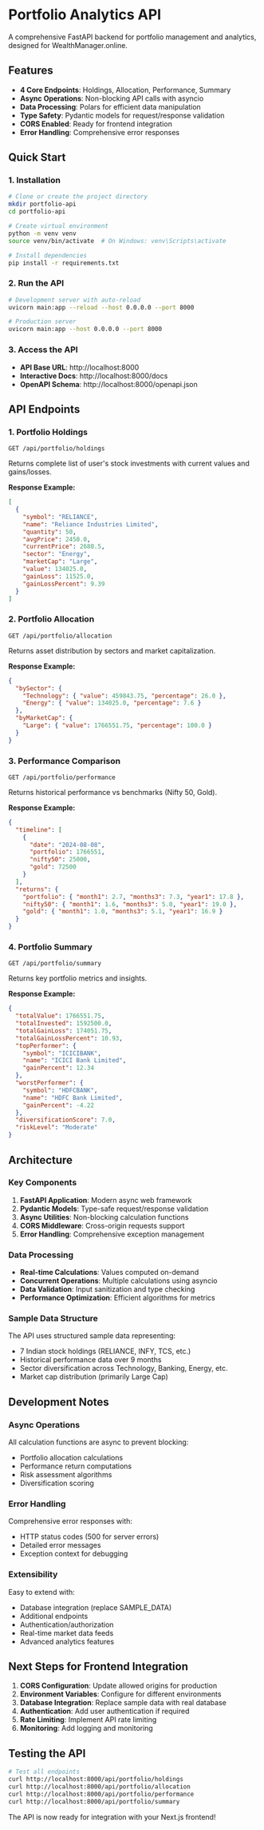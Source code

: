 # Portfolio Analytics API

A comprehensive FastAPI backend for portfolio management and analytics, designed for WealthManager.online.

## Features

- **4 Core Endpoints**: Holdings, Allocation, Performance, Summary
- **Async Operations**: Non-blocking API calls with asyncio
- **Data Processing**: Polars for efficient data manipulation
- **Type Safety**: Pydantic models for request/response validation
- **CORS Enabled**: Ready for frontend integration
- **Error Handling**: Comprehensive error responses

## Quick Start

### 1. Installation

```bash
# Clone or create the project directory
mkdir portfolio-api
cd portfolio-api

# Create virtual environment
python -m venv venv
source venv/bin/activate  # On Windows: venv\Scripts\activate

# Install dependencies
pip install -r requirements.txt
```

### 2. Run the API

```bash
# Development server with auto-reload
uvicorn main:app --reload --host 0.0.0.0 --port 8000

# Production server
uvicorn main:app --host 0.0.0.0 --port 8000
```

### 3. Access the API

- **API Base URL**: http://localhost:8000
- **Interactive Docs**: http://localhost:8000/docs
- **OpenAPI Schema**: http://localhost:8000/openapi.json

## API Endpoints

### 1. Portfolio Holdings

```
GET /api/portfolio/holdings
```

Returns complete list of user's stock investments with current values and gains/losses.

**Response Example:**

```json
[
  {
    "symbol": "RELIANCE",
    "name": "Reliance Industries Limited",
    "quantity": 50,
    "avgPrice": 2450.0,
    "currentPrice": 2680.5,
    "sector": "Energy",
    "marketCap": "Large",
    "value": 134025.0,
    "gainLoss": 11525.0,
    "gainLossPercent": 9.39
  }
]
```

### 2. Portfolio Allocation

```
GET /api/portfolio/allocation
```

Returns asset distribution by sectors and market capitalization.

**Response Example:**

```json
{
  "bySector": {
    "Technology": { "value": 459843.75, "percentage": 26.0 },
    "Energy": { "value": 134025.0, "percentage": 7.6 }
  },
  "byMarketCap": {
    "Large": { "value": 1766551.75, "percentage": 100.0 }
  }
}
```

### 3. Performance Comparison

```
GET /api/portfolio/performance
```

Returns historical performance vs benchmarks (Nifty 50, Gold).

**Response Example:**

```json
{
  "timeline": [
    {
      "date": "2024-08-08",
      "portfolio": 1766551,
      "nifty50": 25000,
      "gold": 72500
    }
  ],
  "returns": {
    "portfolio": { "month1": 2.7, "months3": 7.3, "year1": 17.8 },
    "nifty50": { "month1": 1.6, "months3": 5.0, "year1": 19.0 },
    "gold": { "month1": 1.0, "months3": 5.1, "year1": 16.9 }
  }
}
```

### 4. Portfolio Summary

```
GET /api/portfolio/summary
```

Returns key portfolio metrics and insights.

**Response Example:**

```json
{
  "totalValue": 1766551.75,
  "totalInvested": 1592500.0,
  "totalGainLoss": 174051.75,
  "totalGainLossPercent": 10.93,
  "topPerformer": {
    "symbol": "ICICIBANK",
    "name": "ICICI Bank Limited",
    "gainPercent": 12.34
  },
  "worstPerformer": {
    "symbol": "HDFCBANK",
    "name": "HDFC Bank Limited",
    "gainPercent": -4.22
  },
  "diversificationScore": 7.0,
  "riskLevel": "Moderate"
}
```

## Architecture

### Key Components

1. **FastAPI Application**: Modern async web framework
2. **Pydantic Models**: Type-safe request/response validation
3. **Async Utilities**: Non-blocking calculation functions
4. **CORS Middleware**: Cross-origin requests support
5. **Error Handling**: Comprehensive exception management

### Data Processing

- **Real-time Calculations**: Values computed on-demand
- **Concurrent Operations**: Multiple calculations using asyncio
- **Data Validation**: Input sanitization and type checking
- **Performance Optimization**: Efficient algorithms for metrics

### Sample Data Structure

The API uses structured sample data representing:

- 7 Indian stock holdings (RELIANCE, INFY, TCS, etc.)
- Historical performance data over 9 months
- Sector diversification across Technology, Banking, Energy, etc.
- Market cap distribution (primarily Large Cap)

## Development Notes

### Async Operations

All calculation functions are async to prevent blocking:

- Portfolio allocation calculations
- Performance return computations
- Risk assessment algorithms
- Diversification scoring

### Error Handling

Comprehensive error responses with:

- HTTP status codes (500 for server errors)
- Detailed error messages
- Exception context for debugging

### Extensibility

Easy to extend with:

- Database integration (replace SAMPLE_DATA)
- Additional endpoints
- Authentication/authorization
- Real-time market data feeds
- Advanced analytics features

## Next Steps for Frontend Integration

1. **CORS Configuration**: Update allowed origins for production
2. **Environment Variables**: Configure for different environments
3. **Database Integration**: Replace sample data with real database
4. **Authentication**: Add user authentication if required
5. **Rate Limiting**: Implement API rate limiting
6. **Monitoring**: Add logging and monitoring

## Testing the API

```bash
# Test all endpoints
curl http://localhost:8000/api/portfolio/holdings
curl http://localhost:8000/api/portfolio/allocation
curl http://localhost:8000/api/portfolio/performance
curl http://localhost:8000/api/portfolio/summary
```

The API is now ready for integration with your Next.js frontend!
